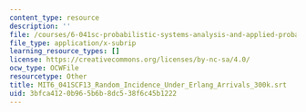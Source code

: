 ```yaml
---
content_type: resource
description: ''
file: /courses/6-041sc-probabilistic-systems-analysis-and-applied-probability-fall-2013/3bfca4120b965b6b8dc538f6c45b1222_MIT6_041SCF13_Random_Incidence_Under_Erlang_Arrivals_300k.vtt
file_type: application/x-subrip
learning_resource_types: []
license: https://creativecommons.org/licenses/by-nc-sa/4.0/
ocw_type: OCWFile
resourcetype: Other
title: MIT6_041SCF13_Random_Incidence_Under_Erlang_Arrivals_300k.srt
uid: 3bfca412-0b96-5b6b-8dc5-38f6c45b1222
---
```

